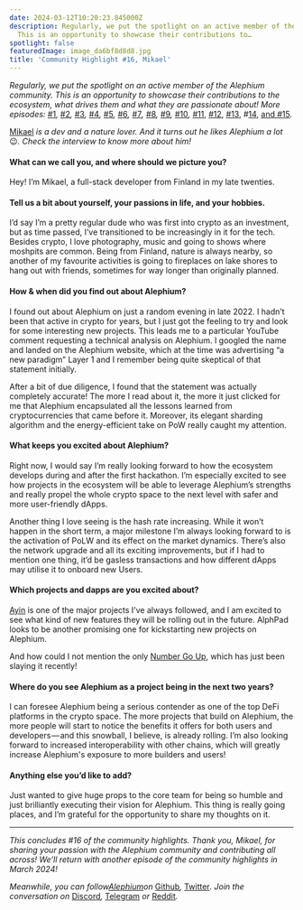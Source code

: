 ```yaml
---
date: 2024-03-12T10:20:23.845000Z
description: Regularly, we put the spotlight on an active member of the Alephium community.
  This is an opportunity to showcase their contributions to…
spotlight: false
featuredImage: image_da6bf8d8d8.jpg
title: 'Community Highlight #16, Mikael'
---
```


_Regularly, we put the spotlight on an active member of the Alephium community. This is an opportunity to showcase their contributions to the ecosystem, what drives them and what they are passionate about! More episodes:_ [#1](/news/post/community-highlight-wilhelm-k-llstr-m-aka-oracleuggla-81d3938c5692)_,_ [#2](/news/post/community-highlight-2-cgi-bin-c102cc106f19)_,_ [#3](/news/post/community-highlight-3-digdug-48a7ec868504)_,_ [#4](/news/post/community-highlight-4-montail-e24fd88882a0)_,_ [#5](/news/post/community-highlight-5-txn-71c4fd76ffe8)_,_ [#6](/news/post/community-highlight-6-waldi-zkit-beats-37af1f6df3b8)_,_ [#7](/news/post/community-highlight-7-oheka-13d8b4ae025e)_,_ [#8](/news/post/community-highlight-8-jorge-438510785041)_,_ [#9](/news/post/community-highlight-9-dzhemsh-a0a4a98a8489)_,_ [#10](/news/post/community-highlight-10-lx-aka-lix-fde724cf8d81)_,_ [#11](/news/post/community-highlight-11-dr-jekyll-165ab9a51880), [#12](/news/post/community-highlight-12-sam-a-k-a-energy45-610005a9219b), [#13](/news/post/community-highlight-13-ryan-5dbbeaf859e4), \#[14](/news/post/community-highlight-14-animalmanjan-da8fd051bc38), [and #15](/news/post/community-highlight-15-yulius-aka-chris45-036ae41a8037)_._

[Mikael](http://twitter.com/precursor_orb) _is a dev and a nature lover. And it turns out he likes Alephium a lot_ 😉*. Check the interview to know more about him!*

#### **What can we call you, and where should we picture you?**

Hey! I’m Mikael, a full-stack developer from Finland in my late twenties.

#### **Tell us a bit about yourself, your passions in life, and your hobbies.**

I’d say I’m a pretty regular dude who was first into crypto as an investment, but as time passed, I’ve transitioned to be increasingly in it for the tech. Besides crypto, I love photography, music and going to shows where moshpits are common. Being from Finland, nature is always nearby, so another of my favourite activities is going to fireplaces on lake shores to hang out with friends, sometimes for way longer than originally planned.

#### **How & when did you find out about Alephium?**

I found out about Alephium on just a random evening in late 2022. I hadn’t been that active in crypto for years, but I just got the feeling to try and look for some interesting new projects. This leads me to a particular YouTube comment requesting a technical analysis on Alephium. I googled the name and landed on the Alephium website, which at the time was advertising “a new paradigm” Layer 1 and I remember being quite skeptical of that statement initially.

After a bit of due diligence, I found that the statement was actually completely accurate! The more I read about it, the more it just clicked for me that Alephium encapsulated all the lessons learned from cryptocurrencies that came before it. Moreover, its elegant sharding algorithm and the energy-efficient take on PoW really caught my attention.

#### **What keeps you excited about Alephium?**

Right now, I would say I’m really looking forward to how the ecosystem develops during and after the first hackathon. I’m especially excited to see how projects in the ecosystem will be able to leverage Alephium’s strengths and really propel the whole crypto space to the next level with safer and more user-friendly dApps.

Another thing I love seeing is the hash rate increasing. While it won’t happen in the short term, a major milestone I’m always looking forward to is the activation of PoLW and its effect on the market dynamics. There’s also the network upgrade and all its exciting improvements, but if I had to mention one thing, it’d be gasless transactions and how different dApps may utilise it to onboard new Users.

#### **Which projects and dapps are you excited about?**

[Ayin](http://ayin.app) is one of the major projects I’ve always followed, and I am excited to see what kind of new features they will be rolling out in the future. AlphPad looks to be another promising one for kickstarting new projects on Alephium.

And how could I not mention the only [Number Go Up](https://ngu.money/), which has just been slaying it recently!

#### **Where do you see Alephium as a project being in the next two years?**

I can foresee Alephium being a serious contender as one of the top DeFi platforms in the crypto space. The more projects that build on Alephium, the more people will start to notice the benefits it offers for both users and developers — and this snowball, I believe, is already rolling. I’m also looking forward to increased interoperability with other chains, which will greatly increase Alephium's exposure to more builders and users!

#### **Anything else you’d like to add?**

Just wanted to give huge props to the core team for being so humble and just brilliantly executing their vision for Alephium. This thing is really going places, and I’m grateful for the opportunity to share my thoughts on it.

---

_This concludes \#16 of the community highlights. Thank you, Mikael, for sharing your passion with the Alephium community and contributing all across! We’ll return with another episode of the community highlights in March 2024!_

_Meanwhile, you can follow[Alephium](/)on_ [Github](https://github.com/alephium/)_,_ [Twitter](https://twitter.com/alephium)_. Join the conversation on_ [Discord](/discord)_,_ [Telegram](https://t.me/alephiumgroup) _or_ [Reddit](https://www.reddit.com/r/alephium)_._
